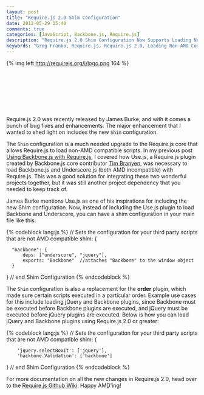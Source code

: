 ```yaml
---
layout: post
title: "Require.js 2.0 Shim Configuration"
date: 2012-05-29 15:40
comments: true
categories: [JavaScript, Backbone.js, Require.js]
description: "Require.js 2.0 Shim Configuration Now Supports Loading Non-AMD Compatible Scripts"
keywords: "Greg Franko, Require.js, Require.js 2.0, Loading Non-AMD Compatible Scripts, Greg Franko" 
---
```

{% img left http://requirejs.org/i/logo.png 164 %}

<br /><br /><br /><br /><br /><br />

Require.js 2.0 was recently released by James Burke, and with it comes a bunch of bug fixes and enhancements.  The major enhancement that I wanted to shed light on includes the new `Shim` configuration.

The `Shim` configuration is a much needed upgrade to the Require.js core that allows Require.js to load non-AMD compatible scripts.  In my previous post [Using Backbone.js with Require.js](http://gregfranko.com/blog/using-backbone-dot-js-with-require-dot-js/), I covered how Use.js, a Require.js plugin created by Backbone.js core contributor <a href="http://tbranyen.com/" target="_blank">Tim Branyen</a>, was necessary to load Backbone.js and Underscore.js (both AMD incompatible) with Require.js.  This was a good solution for integrating these two wonderful projects together, but it was still another project dependency that you needed to keep track of.

<!-- more -->

James Burke mentions Use.js as one of his inspirations for including the new Shim configuration.  Now, instead of including the Use.js plugin to load Backbone and Underscore, you can have a shim configuration in your main file like this:

{% codeblock lang:js %}
  // Sets the configuration for your third party scripts that are not AMD compatible
  shim: {

      "backbone": {
          deps: ["underscore", "jquery"],
          exports: "Backbone"  //attaches "Backbone" to the window object
      }

  } // end Shim Configuration
{% endcodeblock %}

The `Shim` configuration is also a replacement for the **order** plugin, which made sure certain scripts executed in a particular order.  Example use cases for this include loading jQuery and Backbone plugins, since Backbone must be executed before Backbone plugins are executed, and jQuery must be executed before jQuery plugins are executed.  Below is how you can load jQuery and Backbone plugins using Require.js 2.0 or greater:

{% codeblock lang:js %}
  // Sets the configuration for your third party scripts that are not AMD compatible
  shim: {

        'jquery.selectBoxIt': ['jquery'],
        'backbone.Validation': ['backbone']

  } // end Shim Configuration
{% endcodeblock %}


For more documentation on all the new changes in Require.js 2.0, head over to the [Require.js Github Wiki](https://github.com/jrburke/requirejs/wiki/Upgrading-to-RequireJS-2.0).  Happy AMD'ing!
